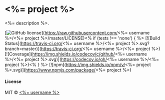 # <%= project %>

<%= description %>.

[![GitHub license](https://img.shields.io/badge/license-MIT-blue.svg)](https://raw.githubusercontent.com/<%= username %>/<%= project %>/master/LICENSE)<% if (tests !== 'none') { %>
[![Build Status](https://travis-ci.org/<%= username %>/<%= project %>.svg?branch=master)](https://travis-ci.org/<%= username %>/<%= project %>)
[![Coverage](https://img.shields.io/codecov/c/github/<%= username %>/<%= project %>.svg)](https://codecov.io/gh/<%= username %>/<%= project %>)<% } %>
[![npm](https://img.shields.io/npm/v/<%= project %>.svg)](https://www.npmjs.com/package/<%= project %>)

#### License

MIT © [<%= username %>](<%= `https://github.com/${username}` %>)